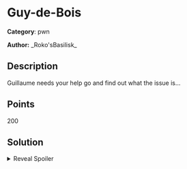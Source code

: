 # Guy-de-Bois
**Category**: pwn

**Author:** \_Roko'sBasilisk\_

## Description

Guillaume needs your help go and find out what the issue is...

## Points
200

## Solution

<details>
 <summary>Reveal Spoiler</summary>

This is a standard textbook 64 bit buffer overflow. NX is disabled so participants can directly inject shellcode in the stack and then use the provided "jmp rsp" gadget to jump there since ASLR is enabled. 

A notable catch here is that even though the binary has the suid bit set and is run as root, when a shell is opened the privileddges are dropped and you can't read the flag. Therefore participants must use a shellcode that uses setuid(0) in order for it to work.
</details>
